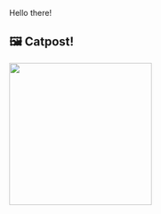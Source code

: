 Hello there!



## 🖼️ Catpost!

<sub>
    <img src="https://cdn2.thecatapi.com/images/idHiKcObCe.jpg" height="256">
</sub>

